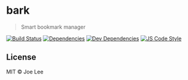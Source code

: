 # bark

> Smart bookmark manager

[![Build Status](https://travis-ci.org/bbmoz/bark.svg?branch=master)](https://travis-ci.org/bbmoz/bark/)
[![Dependencies](https://david-dm.org/bbmoz/bark.svg)](https://david-dm.org/bbmoz/bark#info=dependencies&view=table)
[![Dev Dependencies](https://david-dm.org/bbmoz/bark/dev-status.svg)](https://david-dm.org/bbmoz/bark#info=devDependencies&view=table)
[![JS Code Style](https://img.shields.io/badge/code%20style-standard-brightgreen.svg)](http://standardjs.com/)

## License

MIT © Joe Lee